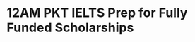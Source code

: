 # 12AM PKT IELTS Prep for Fully Funded Scholarships

<!-- - ## Week 1

   1. [Day 1](https://www.facebook.com/iCodeguru/videos/1035104875115858)
   2. [Day 2](https://www.facebook.com/iCodeguru/videos/918245407162709)
   3. [Day 3](https://www.facebook.com/iCodeguru/videos/665452042480496)
   4. [Day 4]()
   5. [Day 5]() -->

<!-- - ## Week 

   1. [Day 1]()
   2. [Day 2]()
   3. [Day 3]()
   4. [Day 4]()
   5. [Day 5]() -->

<!-- - ## Week 

   1. [Day 1]()
   2. [Day 2]()
   3. [Day 3]()
   4. [Day 4]()
   5. [Day 5]() -->